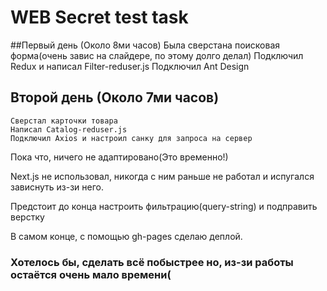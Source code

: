 # WEB Secret test task


##Первый день (Около 8ми часов)
    Была сверстана поисковая форма(очень завис на слайдере, по этому долго делал)
    Подключил Redux и написал Filter-reduser.js
    Подключил Ant Design
    
## Второй день (Около 7ми часов)
    Сверстал карточки товара
    Написал Catalog-reduser.js
    Подключил Axios и настроил санку для запроса на сервер

Пока что, ничего не адаптировано(Это временно!)

Next.js не использовал, никогда с ним раньше не работал и испугался зависнуть из-зи него.

Предстоит до конца настроить фильтрацию(query-string) и подправить верстку

В самом конце, с помощью gh-pages сделаю деплой.

### Хотелось бы, сделать всё побыстрее но, из-зи работы остаётся очень мало времени(
